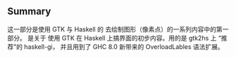 ## Summary

这一部分是使用 GTK 与 Haskell 的 去绘制图形（像素点）的一系列内容中的第一部分。
是关于 使用 GTK 在 Haskell 上搞界面的初步内容。用的是 gtk2hs 上 “推荐”的 haskell-gi，
并且用到了 GHC 8.0 新带来的 OverloadLables 语法扩展。 
